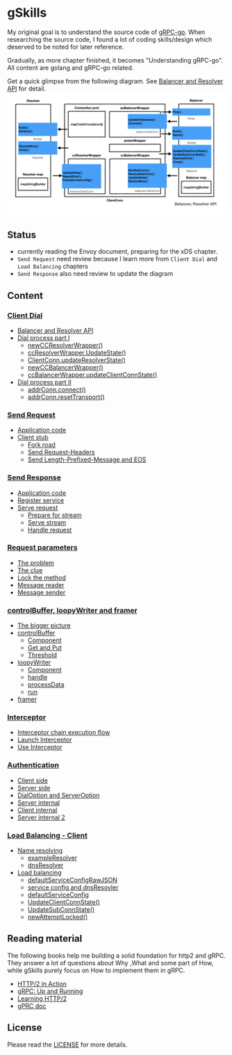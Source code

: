# gSkills

My original goal is to understand the source code of [gRPC-go](https://github.com/grpc/grpc-go). When researching the source code, I found a lot of coding skills/design which deserved to be noted for later reference. 

Gradually, as more chapter finished, it becomes "Understanding gRPC-go". All content are golang and gRPC-go related. 

Get a quick glimpse from the following diagram. See  [Balancer and Resolver API](docs/dial.md#balancer-and-resolver-api) for detail.
![images.008](images/images.008.png)

## Status
- currently reading the Envoy document, preparing for the xDS chapter.
- `Send Request` need review because I learn more from `Client Dial` and `Load Balancing` chapters
- `Send Response` also need review to update the diagram

## Content 

### [Client Dial](docs/dial.md)
- [Balancer and Resolver API](docs/dial.md#balancer-and-resolver-api)
- [Dial process part I](docs/dial.md#dial-process-part-i)
  - [newCCResolverWrapper()](docs/dial.md#newccresolverwrapper)
  - [ccResolverWrapper.UpdateState()](docs/dial.md#ccresolverwrapperupdatestate)
  - [ClientConn.updateResolverState()](docs/dial.md#clientconnupdateresolverstate)
  - [newCCBalancerWrapper()](docs/dial.md#newccbalancerwrapper)
  - [ccBalancerWrapper.updateClientConnState()](docs/dial.md#ccbalancerwrapperupdateclientconnstate)
- [Dial process part II](docs/dial.md#dial-process-part-ii)
  - [addrConn.connect()](docs/dial.md#addrconnconnect)
  - [addrConn.resetTransport()](docs/dial.md#addrconnresettransport)

### [Send Request](docs/request.md)
- [Application code](docs/request.md#application-code)
- [Client stub](docs/request.md#client-stub)
  - [Fork road](docs/request.md#fork-road)
  - [Send Request-Headers](docs/request.md#send-request-headers)
  - [Send Length-Prefixed-Message and EOS](docs/request.md#send-length-prefixed-message-and-eos)
  
### [Send Response](docs/response.md)
- [Application code](docs/response.md#application-code)
- [Register service](docs/response.md#register-service)
- [Serve request](docs/response.md#serve-request)                                
  - [Prepare for stream](docs/response.md#prepare-for-stream)
  - [Serve stream](docs/response.md#serve-stream) 
  - [Handle request](docs/response.md#handle-request)

### [Request parameters](docs/parameters.md)
- [The problem](docs/parameters.md#the-problem)                                
- [The clue](docs/parameters.md#the-clue)                                
- [Lock the method](docs/parameters.md#lock-the-method)
- [Message reader](docs/parameters.md#message-reader)                                
- [Message sender](docs/parameters.md#message-sender)

### [controlBuffer, loopyWriter and framer](docs/control.md)
- [The bigger picture](docs/control.md#the-bigger-picture)                                
- [controlBuffer](docs/control.md#controlbuffer)                                
  - [Component](docs/control.md#component)
  - [Get and Put](docs/control.md#get-and-put)
  - [Threshold](docs/control.md#threshold)
- [loopyWriter](docs/control.md#loopywriter)                                
  - [Component](docs/control.md#component-1)
  - [handle](docs/control.md#handle)
  - [processData](docs/control.md#processdata)
  - [run](docs/control.md#run)
- [framer](docs/control.md#framer)                                

### [Interceptor](docs/interceptor.md)
- [Interceptor chain execution flow](docs/interceptor.md#interceptor-chain-execution-flow)   
- [Launch Interceptor](docs/interceptor.md#launch-interceptor)  
- [Use Interceptor](docs/interceptor.md#use-interceptor)

### [Authentication](docs/auth.md)
- [Client side](docs/auth.md#client-side)
- [Server side](docs/auth.md#server-side)
- [DialOption and ServerOption](docs/auth.md#dialoption-and-serveroption)
- [Server internal](docs/auth.md#server-internal)
- [Client internal](docs/auth.md#client-internal)
- [Server internal 2](docs/auth.md#server-internal-2)

### [Load Balancing - Client](docs/load.md)
- [Name resolving](docs/load.md#name-resolving)
  - [exampleResolver](docs/load.md#exampleresolver)
  - [dnsResolver](docs/load.md#dnsresolver)
- [Load balancing](docs/load.md#load-balancing)
  - [defaultServiceConfigRawJSON](docs/load.md#defaultserviceconfigrawjson)
  - [service config and dnsResovler](docs/load.md#service-config-and-dnsresovler)
  - [defaultServiceConfig](docs/load.md#defaultserviceconfig)
  - [UpdateClientConnState()](docs/load.md#updateclientconnstate)
  - [UpdateSubConnState()](docs/load.md#updatesubconnstate)
  - [newAttemptLocked()](docs/load.md#newattemptlocked)


## Reading material
The following books help me building a solid foundation for http2 and gRPC. They answer a lot of questions about Why ,What and some part of How, while gSkills purely focus on How to implement them in gRPC.

- [HTTP/2 in Action](https://www.manning.com/books/http2-in-action?query=http2)
- [gRPC: Up and Running](https://www.oreilly.com/library/view/grpc-up-and/9781492058328/)
- [Learning HTTP/2](https://www.oreilly.com/library/view/learning-http2/9781491962435/)
- [gPRC doc](https://github.com/grpc/grpc/tree/master/doc)

## License
Please read the [LICENSE](LICENSE) for more details.
